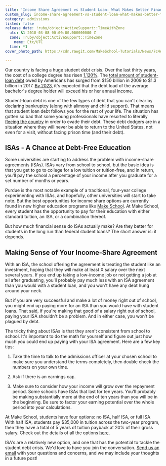 ```yaml
---
title: 'Income Share Agreement vs Student Loan: What Makes Better Financial Sense?'
custom_slug: income-share-agreement-vs-student-loan-what-makes-better-financial-sense
category: admissions
listed: false
release_date: !ruby/object:ActiveSupport::TimeWithZone
  utc: &1 2018-03-08 00:00:00.000000000 Z
  zone: !ruby/object:ActiveSupport::TimeZone
    name: Etc/UTC
  time: *1
cover_photo_path: https://cdn.rawgit.com/MakeSchool-Tutorials/News/7c4d5516abfaa126c8704c4a5766319f3a2cba77//a385c7a7-b952-4636-8aeb-11a8566649ac/cover_photo.jpeg

---
```

Our country is facing a huge student debt crisis. Over the last thirty years, the cost of a college degree has risen [1,120%](https://www.huffingtonpost.com/2012/08/15/cost-of-college-degree-increase-12-fold-1120-percent-bloomberg_n_1783700.html). The [total amount of student-loan debt](http://www.bestcolleges.com/financial-aid/debt-free-degree/) owed by Americans has surged from $150 billion in 2009 to $1.3 billion in 2017. [By 2023](http://www.businessinsider.com/income-share-agreements-help-students-pay-for-college-loan-alternative-2017-3), it's expected that the debt load of the average bachelor's degree holder will exceed his or her annual income.

Student-loan debt is one of the few types of debt that you can't clear by declaring bankruptcy (along with alimony and child support). That means that student loan debt follows you for the rest of your life. The situation has gotten so bad that some young professionals have resorted to literally [fleeing the country](https://www.vice.com/en_us/article/qbx7dm/talking-to-american-debt-dodgers-who-moved-to-europe-to-avoid-paying-off-their-student-loans-111) in order to evade their debt. These debt dodgers are in a situation where they will never be able to return to the United States, not even for a visit, without facing prison time (and their debt).

## ISAs - A Chance at Debt-Free Education

Some universities are starting to address the problem with income-share agreements (ISAs). ISAs vary from school to school, but the basic idea is that you get to go to college for a low tuition or tuition-free, and in return, you'll pay the school a percentage of your income after you graduate for a set number of months or years.

Purdue is the most notable example of a traditional, four-year college experimenting with ISAs, and hopefully, other universities will start to take note. But the best opportunities for income share options are currently found in new higher education programs like [Make School](https://www.makeschool.com/product-college). At Make School, every student has the opportunity to pay for their education with either standard tuition, an ISA, or a combination thereof.

But how much financial sense do ISAs actually make? Are they better for students in the long run than federal student loans? The short answer is: it depends.

## Making Sense of Your Income-Share Agreement

With an ISA, the school offering the agreement is treating the student like an investment, hoping that they will make at least X salary over the next several years. If you end up taking a low-income job or not getting a job at all after graduating, you'll probably pay much less with an ISA agreement than you would with a student loan, and you won't have any debt hung around your neck.

But if you are very successful and make a lot of money right out of school, you might end up paying more for an ISA than you would have with student loans. That said, if you're making that good of a salary right out of school, paying your ISA shouldn't be a problem. And in either case, you won't be plagued by debt.

The tricky thing about ISAs is that they aren't consistent from school to school. It's important to do the math for yourself and figure out just how much you could end up paying with your ISA agreement. Here are a few key tips:

1.  Take the time to talk to the admissions officer at your chosen school to make sure you understand the terms completely, then double check the numbers on your own time.

2.  Ask if there is an earnings cap.

3.  Make sure to consider how your income will grow over the repayment period. Some schools have ISAs that last for ten years. You'll probably be making substantially more at the end of ten years than you will be in the beginning. Be sure to factor your earning potential over the whole period into your calculations.

At Make School, students have four options: no ISA, half ISA, or full ISA. With half ISA, students pay $35,000 in tuition across the two-year program, then they have a total of 5 years of tuition payback at 20% of their gross salary. Check out the details of all the options [here](https://www.makeschool.com/product-college/admissions#tuition).

ISA's are a relatively new option, and one that has the potential to tackle the student debt crisis. We'd love to have you join the conversation. [Send us an email](mailto:hello@makeschool.com) with your questions and concerns, and we may include your thoughts in a future post!
